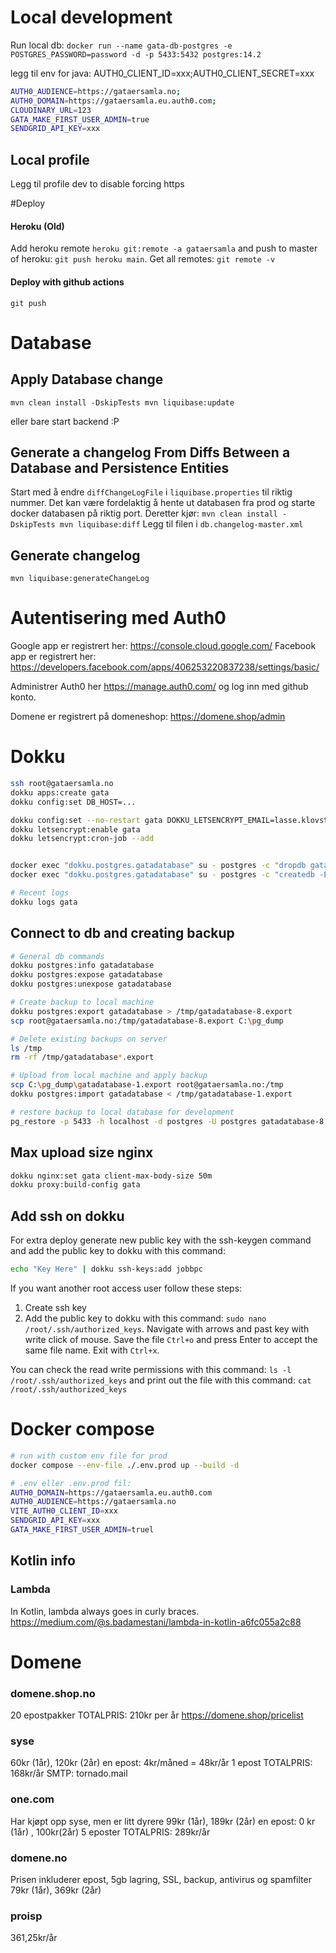 # Local development
Run local db: 
``docker run --name gata-db-postgres -e POSTGRES_PASSWORD=password -d -p 5433:5432 postgres:14.2``

legg til env for java: AUTH0_CLIENT_ID=xxx;AUTH0_CLIENT_SECRET=xxx

```bash
AUTH0_AUDIENCE=https://gataersamla.no;
AUTH0_DOMAIN=https://gataersamla.eu.auth0.com;
CLOUDINARY_URL=123
GATA_MAKE_FIRST_USER_ADMIN=true
SENDGRID_API_KEY=xxx
```

## Local profile
Legg til profile dev to disable forcing https

#Deploy
#### Heroku (Old)
Add heroku remote ``heroku git:remote -a gataersamla`` and push to master of heroku: `git push heroku main`.
Get all remotes: ``git remote -v``
#### Deploy with github actions
``
 git push
``
# Database
## Apply Database change
``
mvn clean install -DskipTests
mvn liquibase:update
``

eller bare start backend :P

## Generate a changelog From Diffs Between a Database and Persistence Entities
Start med å endre ``diffChangeLogFile`` i `liquibase.properties` til riktig nummer.
Det kan være fordelaktig å hente ut databasen fra prod og starte docker databasen på riktig port.
Deretter kjør:
``
mvn clean install -DskipTests
mvn liquibase:diff
``
Legg til filen i ``db.changelog-master.xml``

## Generate changelog
``mvn liquibase:generateChangeLog``

# Autentisering med Auth0
Google app er registrert her: https://console.cloud.google.com/
Facebook app er registrert her: https://developers.facebook.com/apps/406253220837238/settings/basic/

Administrer Auth0 her https://manage.auth0.com/ og log inn med github konto.

Domene er registrert på domeneshop: https://domene.shop/admin

# Dokku
````bash
ssh root@gataersamla.no
dokku apps:create gata
dokku config:set DB_HOST=...

dokku config:set --no-restart gata DOKKU_LETSENCRYPT_EMAIL=lasse.klovstad@gmail.com
dokku letsencrypt:enable gata
dokku letsencrypt:cron-job --add


docker exec "dokku.postgres.gatadatabase" su - postgres -c "dropdb gatadatabase"
docker exec "dokku.postgres.gatadatabase" su - postgres -c "createdb -E utf8  gatadatabase"

# Recent logs
dokku logs gata
````

## Connect to db and creating backup
````bash
# General db commands
dokku postgres:info gatadatabase
dokku postgres:expose gatadatabase
dokku postgres:unexpose gatadatabase

# Create backup to local machine
dokku postgres:export gatadatabase > /tmp/gatadatabase-8.export
scp root@gataersamla.no:/tmp/gatadatabase-8.export C:\pg_dump

# Delete existing backups on server
ls /tmp
rm -rf /tmp/gatadatabase*.export

# Upload from local machine and apply backup
scp C:\pg_dump\gatadatabase-1.export root@gataersamla.no:/tmp
dokku postgres:import gatadatabase < /tmp/gatadatabase-1.export

# restore backup to local database for development
pg_restore -p 5433 -h localhost -d postgres -U postgres gatadatabase-8.export
````

## Max upload size nginx
```bash
dokku nginx:set gata client-max-body-size 50m
dokku proxy:build-config gata
```
## Add ssh on dokku
For extra deploy generate new public key with the ssh-keygen command and add the public key to dokku with this command:
```bash
echo "Key Here" | dokku ssh-keys:add jobbpc

```
If you want another root access user follow these steps:
1. Create ssh key
2. Add the public key to dokku with this command: ``sudo nano /root/.ssh/authorized_keys``. Navigate with arrows and past key with write click of mouse. Save the file `Ctrl+o` and press Enter to accept the same file name. Exit with `Ctrl+x`.

You can check the read write permissions with this command: ``ls -l /root/.ssh/authorized_keys`` and print out the file with this command: `cat /root/.ssh/authorized_keys`

# Docker compose
````bash
# run with custom env file for prod
docker compose --env-file ./.env.prod up --build -d

# .env eller .env.prod fil:
AUTH0_DOMAIN=https://gataersamla.eu.auth0.com
AUTH0_AUDIENCE=https://gataersamla.no
VITE_AUTH0_CLIENT_ID=xxx
SENDGRID_API_KEY=xxx
GATA_MAKE_FIRST_USER_ADMIN=truel
````

## Kotlin info
### Lambda
In Kotlin, lambda always goes in curly braces. https://medium.com/@s.badamestani/lambda-in-kotlin-a6fc055a2c88

# Domene
### domene.shop.no
20 epostpakker
TOTALPRIS: 210kr per år
https://domene.shop/pricelist
### syse
60kr (1år), 120kr (2år) en epost: 4kr/måned = 48kr/år 1 epost
TOTALPRIS: 168kr/år
SMTP: tornado.mail
### one.com
Har kjøpt opp syse, men er litt dyrere
99kr (1år), 189kr (2år) en epost: 0 kr (1år) , 100kr(2år) 5 eposter
TOTALPRIS: 289kr/år
### domene.no
Prisen inkluderer epost, 5gb lagring,
SSL, backup, antivirus og spamfilter
79kr (1år), 369kr (2år)

### proisp
361,25kr/år

